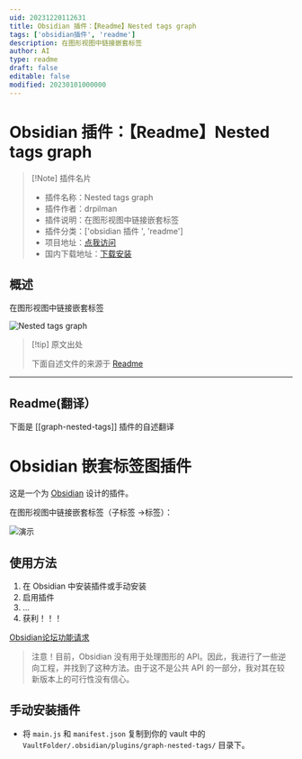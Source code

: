```yaml
---
uid: 20231220112631
title: Obsidian 插件：【Readme】Nested tags graph
tags: ['obsidian插件', 'readme']
description: 在图形视图中链接嵌套标签
author: AI
type: readme
draft: false
editable: false
modified: 20230101000000
---
```


# Obsidian 插件：【Readme】Nested tags graph

> [!Note] 插件名片
> - 插件名称：Nested tags graph
> - 插件作者：drpilman
> - 插件说明：在图形视图中链接嵌套标签
> - 插件分类：['obsidian 插件 ', 'readme']
> - 项目地址：[点我访问](https://github.com/drPilman/obsidian-graph-nested-tags)
> - 国内下载地址：[下载安装](https://pkmer.cn/products/plugin/pluginMarket/?graph-nested-tags)

## 概述

在图形视图中链接嵌套标签

![Nested tags graph](https://cdn.pkmer.cn/covers/graph-nested-tags.png!pkmer)

> [!tip] 原文出处
>
>下面自述文件的来源于 [Readme](https://ghproxy.net/https://raw.githubusercontent.com/drPilman/obsidian-graph-nested-tags/master/README.md)

---

## Readme(翻译）

下面是 [[graph-nested-tags]] 插件的自述翻译

# Obsidian 嵌套标签图插件

这是一个为 [Obsidian](https://obsidian.md) 设计的插件。

在图形视图中链接嵌套标签（子标签 ->标签）：

![演示](https://cdn.pkmer.cn/covers/graph-nested-tags_2_0.png!pkmer)

## 使用方法

1. 在 Obsidian 中安装插件或手动安装
2. 启用插件
3. ...
4. 获利！！！

[Obsidian论坛功能请求](https://forum.obsidian.md/t/view-structure-of-nested-tags-on-graph/11386/22)

> 注意！目前，Obsidian 没有用于处理图形的 API。因此，我进行了一些逆向工程，并找到了这种方法。由于这不是公共 API 的一部分，我对其在较新版本上的可行性没有信心。

## 手动安装插件

- 将 `main.js` 和 `manifest.json` 复制到你的 vault 中的 `VaultFolder/.obsidian/plugins/graph-nested-tags/` 目录下。



